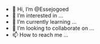 - 👋 Hi, I’m @Essejogoed
- 👀 I’m interested in ...
- 🌱 I’m currently learning ...
- 💞️ I’m looking to collaborate on ...
- 📫 How to reach me ...

<!---
Essejogoed/Essejogoed is a ✨ special ✨ repository because its `README.md` (this file) appears on your GitHub profile.
You can click the Preview link to take a look at your changes.
--->
